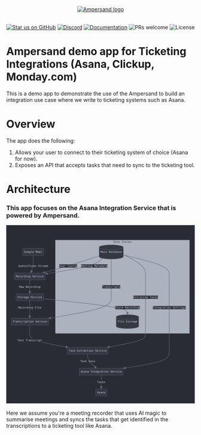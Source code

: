 <br/>
<div align="center">
    <a href="https://www.withampersand.com/?utm_source=github&utm_medium=readme&utm_campaign=demo-ticketing&utm_content=logo">
    <img src="https://res.cloudinary.com/dycvts6vp/image/upload/v1723671980/ampersand-logo-black.svg" height="30" align="center" alt="Ampersand logo" >
    </a>
<br/>
<br/>

<div align="center">

[![Star us on GitHub](https://img.shields.io/github/stars/amp-labs/connectors?color=FFD700&label=Stars&logo=Github)](https://github.com/amp-labs/connectors) [![Discord](https://img.shields.io/badge/Join%20The%20Community-black?logo=discord)](https://discord.gg/BWP4BpKHvf) [![Documentation](https://img.shields.io/badge/Read%20our%20Documentation-black?logo=book)](https://docs.withampersand.com) ![PRs welcome](https://img.shields.io/badge/PRs-welcome-brightgreen.svg) <img src="https://img.shields.io/static/v1?label=license&message=MIT&color=white" alt="License">
</div>

</div>

# Ampersand demo app for Ticketing Integrations (Asana, Clickup, Monday.com)

This is a demo app to demonstrate the use of the Ampersand to build an integration use case where we write to ticketing systems such as Asana. 


# Overview 

The app does the following: 
1. Allows your user to connect to their ticketing system of choice (Asana for now). 
2. Exposes an API that accepts tasks that need to sync to the ticketing tool. 


# Architecture 


### This app focuses on the Asana Integration Service that is powered by Ampersand. 


![Architecture](./client/images/architecture.png)

Here we assume you're a meeting recorder that uses AI magic to summarise meetings and syncs the tasks that get identified in the transcriptions to a ticketing tool like Asana. 


